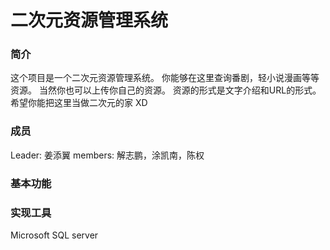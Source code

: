 # 二次元资源管理系统


### 简介

这个项目是一个二次元资源管理系统。
你能够在这里查询番剧，轻小说漫画等等资源。
当然你也可以上传你自己的资源。
资源的形式是文字介绍和URL的形式。
希望你能把这里当做二次元的家
XD

### 成员

Leader: 姜添翼
members: 解志鹏，涂凯南，陈权

### 基本功能


### 实现工具

Microsoft SQL server
